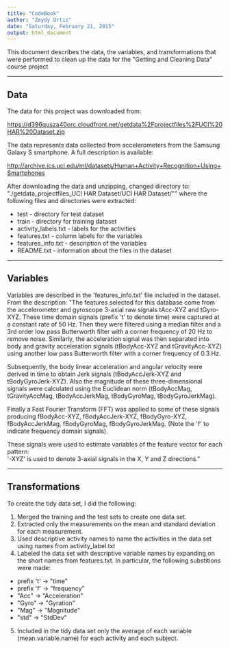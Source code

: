 ```yaml
---
title: "CodeBook"
author: "Zeydy Ortiz"
date: "Saturday, February 21, 2015"
output: html_document
---
```


This document describes the data, the variables, and transformations that were performed to clean up the data for the "Getting and Cleaning Data" course project

---
Data
---
The data for this project was downloaded from:

https://d396qusza40orc.cloudfront.net/getdata%2Fprojectfiles%2FUCI%20HAR%20Dataset.zip 

The data represents data collected from accelerometers from the Samsung Galaxy S smartphone. A full description is available:

http://archive.ics.uci.edu/ml/datasets/Human+Activity+Recognition+Using+Smartphones 

After downloading the data and unzipping, changed directory to:
"./getdata_projectfiles_UCI HAR Dataset/UCI HAR Dataset/""
where the following files and directories were extracted:
* test - directory for test dataset
* train - directory for training dataset
* activity_labels.txt - labels for the activities
* features.txt - column labels for the variables
* features_info.txt - description of the variables
* README.txt - information about the files in the dataset

---
Variables
---
Variables are described in the 'features_info.txt' file included in the dataset.  From the description:
"The features selected for this database come from the accelerometer and gyroscope 3-axial raw signals tAcc-XYZ and tGyro-XYZ. These time domain
 signals (prefix 't' to denote time) were captured at a constant rate of 50 Hz. Then they were filtered using a median filter and a 3rd order
 low pass Butterworth filter with a corner frequency of 20 Hz to remove noise. Similarly, the acceleration signal was then separated into body
 and gravity acceleration signals (tBodyAcc-XYZ and tGravityAcc-XYZ) using another low pass Butterworth filter with a corner frequency of
 0.3 Hz. 

Subsequently, the body linear acceleration and angular velocity were derived in time to obtain Jerk signals (tBodyAccJerk-XYZ and 
tBodyGyroJerk-XYZ). Also the magnitude of these three-dimensional signals were calculated using the Euclidean norm (tBodyAccMag, 
tGravityAccMag, tBodyAccJerkMag, tBodyGyroMag, tBodyGyroJerkMag). 

Finally a Fast Fourier Transform (FFT) was applied to some of these signals producing fBodyAcc-XYZ, fBodyAccJerk-XYZ, fBodyGyro-XYZ, 
fBodyAccJerkMag, fBodyGyroMag, fBodyGyroJerkMag. (Note the 'f' to indicate frequency domain signals). 

These signals were used to estimate variables of the feature vector for each pattern:  
'-XYZ' is used to denote 3-axial signals in the X, Y and Z directions."

---
Transformations
---
To create the tidy data set, I did the following:
1. Merged the training and the test sets to create one data set.
2. Extracted only the measurements on the mean and standard deviation for each measurement. 
3. Used descriptive activity names to name the activities in the data set using names from activity_label.txt
4. Labeled the data set with descriptive variable names by expanding on the short names from features.txt.  In particular, the following substitions were made:
- prefix 't' -> "time"
- prefix 'f' -> "frequency"
- "Acc" -> "Acceleration"
- "Gyro" -> "Gyration"
- "Mag" -> "Magnitude"
- "std" -> "StdDev"
5. Included in the tidy data set only the average of each variable (mean.variable.name) for each activity and each subject.
